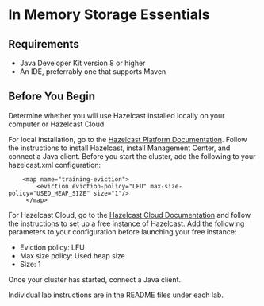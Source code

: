 # In Memory Storage Essentials 

## Requirements

* Java Developer Kit version 8 or higher
* An IDE, preferrably one that supports Maven

## Before You Begin

Determine whether you will use Hazelcast installed locally on your computer or Hazelcast Cloud. 

For local installation, go to the [Hazelcast Platform Documentation](https://docs.hazelcast.com/hazelcast/5.0/). Follow the instructions to install Hazelcast, install Management Center, and connect a Java client. Before you start the cluster, add the following to your hazelcast.xml configuration:
```
    <map name="training-eviction">
        <eviction eviction-policy="LFU" max-size-policy="USED_HEAP_SIZE" size="1"/>
     </map>
```
For Hazelcast Cloud, go to the [Hazelcast Cloud Documentation](https://docs.hazelcast.com/cloud/getting-started) and follow the instructions to set up a free instance of Hazelcast. Add the following parameters to your configuration before launching your free instance:
* Eviction policy: LFU
* Max size policy: Used heap size
* Size: 1

Once your cluster has started, connect a Java client. 

Individual lab instructions are in the README files under each lab. 






